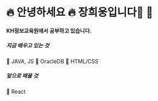 

# 🔥 안녕하세요 🔥    장희웅입니다👏 👏  
#### KH정보교육원에서 공부하고 있습니다.
##### 지금 배우고 있는 것
📒 JAVA, JS
📗 OracleDB
📘 HTML/CSS

##### 앞으로 배울 것
📙 React
